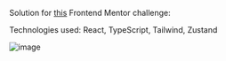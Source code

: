 Solution for <a href="https://www.frontendmentor.io/challenges/github-user-search-app-Q09YOgaH6">this</a> Frontend Mentor challenge:

Technologies used: React, TypeScript, Tailwind, Zustand

![image](https://user-images.githubusercontent.com/65783576/214400330-341e5727-f3ee-4739-94cc-a02768d5c354.png)
